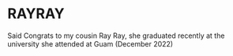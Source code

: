 # RAYRAY

Said Congrats to my cousin Ray Ray, she graduated recently at the university she attended at Guam (December 2022)
